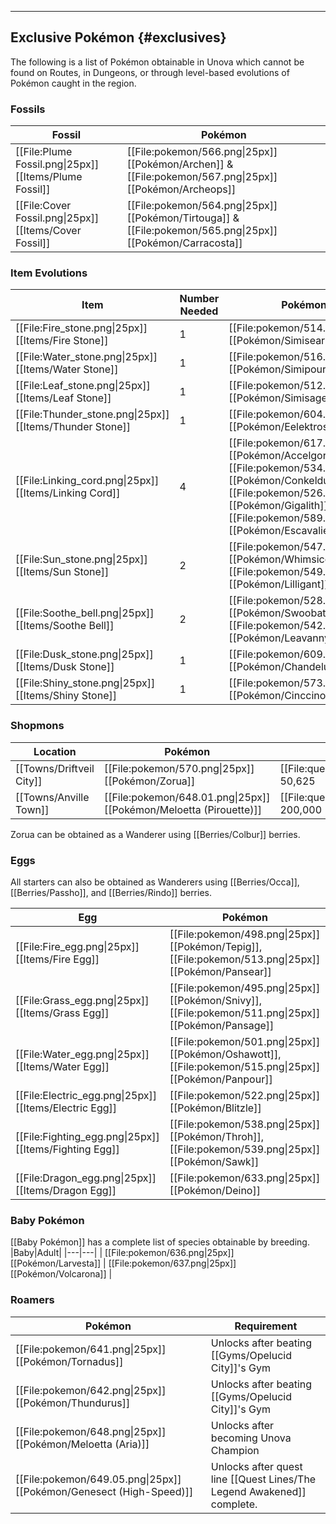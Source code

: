 
---

## Exclusive Pokémon {#exclusives}

The following is a list of Pokémon obtainable in Unova which cannot be found on Routes, in Dungeons, or through level-based evolutions of Pokémon caught in the region.

### Fossils
|Fossil|Pokémon|
|---|---|
|[[File:Plume Fossil.png\|25px]] [[Items/Plume Fossil]] | [[File:pokemon/566.png\|25px]] [[Pokémon/Archen]] & [[File:pokemon/567.png\|25px]] [[Pokémon/Archeops]]|
|[[File:Cover Fossil.png\|25px]] [[Items/Cover Fossil]] | [[File:pokemon/564.png\|25px]] [[Pokémon/Tirtouga]] & [[File:pokemon/565.png\|25px]] [[Pokémon/Carracosta]]|

### Item Evolutions
|Item|Number Needed|Pokémon|
|---|---|---|
|[[File:Fire_stone.png\|25px]] [[Items/Fire Stone]]|1 | [[File:pokemon/514.png\|25px]] [[Pokémon/Simisear]]
|[[File:Water_stone.png\|25px]] [[Items/Water Stone]]|1 | [[File:pokemon/516.png\|25px]] [[Pokémon/Simipour]]|
|[[File:Leaf_stone.png\|25px]] [[Items/Leaf Stone]]|1 | [[File:pokemon/512.png\|25px]] [[Pokémon/Simisage]]|
|[[File:Thunder_stone.png\|25px]] [[Items/Thunder Stone]]|1 | [[File:pokemon/604.png\|25px]] [[Pokémon/Eelektross]] |
|[[File:Linking_cord.png\|25px]] [[Items/Linking Cord]]|4 | [[File:pokemon/617.png\|25px]] [[Pokémon/Accelgor]], [[File:pokemon/534.png\|25px]] [[Pokémon/Conkeldurr]], [[File:pokemon/526.png\|25px]] [[Pokémon/Gigalith]], [[File:pokemon/589.png\|25px]] [[Pokémon/Escavalier]] |
|[[File:Sun_stone.png\|25px]] [[Items/Sun Stone]]|2 | [[File:pokemon/547.png\|25px]] [[Pokémon/Whimsicott]], [[File:pokemon/549.png\|25px]] [[Pokémon/Lilligant]] |
|[[File:Soothe_bell.png\|25px]] [[Items/Soothe Bell]]|2 | [[File:pokemon/528.png\|25px]] [[Pokémon/Swoobat]], [[File:pokemon/542.png\|25px]] [[Pokémon/Leavanny]] |
|[[File:Dusk_stone.png\|25px]] [[Items/Dusk Stone]]|1 | [[File:pokemon/609.png\|25px]] [[Pokémon/Chandelure]] |
|[[File:Shiny_stone.png\|25px]] [[Items/Shiny Stone]]|1 | [[File:pokemon/573.png\|25px]] [[Pokémon/Cinccino]] |

### Shopmons
|Location|Pokémon|Cost|
|---|---|---|
|[[Towns/Driftveil City]] | [[File:pokemon/570.png\|25px]] [[Pokémon/Zorua]]|[[File:questPoint.svg\|20px]] 50,625|
|[[Towns/Anville Town]] | [[File:pokemon/648.01.png\|25px]] [[Pokémon/Meloetta (Pirouette)]]|[[File:questPoint.svg\|20px]] 200,000|

Zorua can be obtained as a Wanderer using [[Berries/Colbur]] berries.

### Eggs
All starters can also be obtained as Wanderers using [[Berries/Occa]], [[Berries/Passho]], and [[Berries/Rindo]] berries.

|Egg|Pokémon|
|---|---|
|[[File:Fire_egg.png\|25px]] [[Items/Fire Egg]] | [[File:pokemon/498.png\|25px]] [[Pokémon/Tepig]], [[File:pokemon/513.png\|25px]] [[Pokémon/Pansear]] |
|[[File:Grass_egg.png\|25px]] [[Items/Grass Egg]] | [[File:pokemon/495.png\|25px]] [[Pokémon/Snivy]], [[File:pokemon/511.png\|25px]] [[Pokémon/Pansage]] |
|[[File:Water_egg.png\|25px]] [[Items/Water Egg]] | [[File:pokemon/501.png\|25px]] [[Pokémon/Oshawott]], [[File:pokemon/515.png\|25px]] [[Pokémon/Panpour]] |
|[[File:Electric_egg.png\|25px]] [[Items/Electric Egg]] | [[File:pokemon/522.png\|25px]] [[Pokémon/Blitzle]] |
|[[File:Fighting_egg.png\|25px]] [[Items/Fighting Egg]] | [[File:pokemon/538.png\|25px]] [[Pokémon/Throh]], [[File:pokemon/539.png\|25px]] [[Pokémon/Sawk]] |
|[[File:Dragon_egg.png\|25px]] [[Items/Dragon Egg]] | [[File:pokemon/633.png\|25px]] [[Pokémon/Deino]] |

### Baby Pokémon

[[Baby Pokémon]] has a complete list of species obtainable by breeding.
|Baby|Adult|
|---|---|
| [[File:pokemon/636.png\|25px]] [[Pokémon/Larvesta]] | [[File:pokemon/637.png\|25px]] [[Pokémon/Volcarona]] |

### Roamers
|Pokémon|Requirement|
|---|---|
| [[File:pokemon/641.png\|25px]] [[Pokémon/Tornadus]] | Unlocks after beating [[Gyms/Opelucid City]]'s Gym |
| [[File:pokemon/642.png\|25px]] [[Pokémon/Thundurus]] | Unlocks after beating [[Gyms/Opelucid City]]'s Gym |
| [[File:pokemon/648.png\|25px]] [[Pokémon/Meloetta (Aria)]] | Unlocks after becoming Unova Champion |
| [[File:pokemon/649.05.png\|25px]] [[Pokémon/Genesect (High-Speed)]] | Unlocks after quest line [[Quest Lines/The Legend Awakened]] complete. |